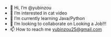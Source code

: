 - 👋 Hi, I’m @yubinzou
- 👀 I’m interested in cat video 
- 🌱 I’m currently learning Java/Python
- 💞️ I’m looking to collaborate on Looking a Job!!!
- 📫 How to reach me yubinzou25@gmail.com

<!---
yubinzou25/yubinzou25 is a ✨ special ✨ repository because its `README.md` (this file) appears on your GitHub profile.
You can click the Preview link to take a look at your changes.
--->
